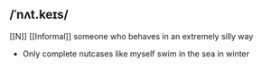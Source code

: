 ## /ˈnʌt.keɪs/
[[N]] [[Informal]]
someone who behaves in an extremely silly way

- Only complete nutcases like myself swim in the sea in winter